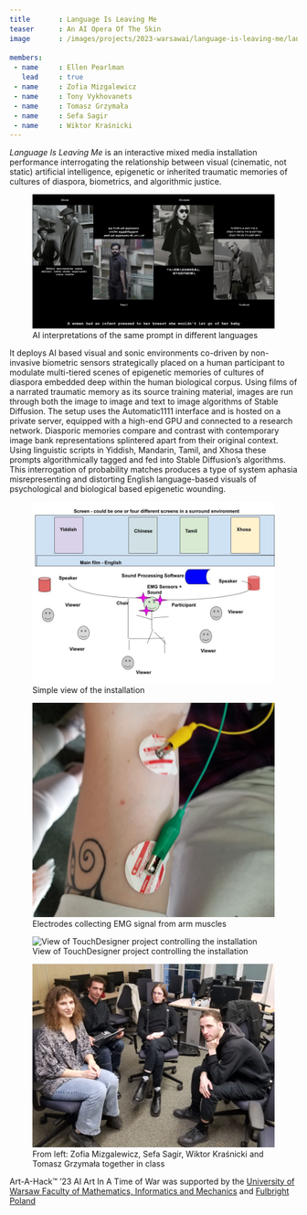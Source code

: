 ```yaml
---
title       : Language Is Leaving Me
teaser      : An AI Opera Of The Skin
image       : /images/projects/2023-warsawai/language-is-leaving-me/language-is-leaving-me.jpg

members:
 - name     : Ellen Pearlman
   lead     : true
 - name     : Zofia Mizgalewicz
 - name     : Tony Vykhovanets
 - name     : Tomasz Grzymała
 - name     : Sefa Sagir
 - name     : Wiktor Kraśnicki
---
```


*Language Is Leaving Me* is an interactive mixed media installation performance interrogating the relationship between visual (cinematic, not static) artificial intelligence, epigenetic or inherited traumatic memories of cultures of diaspora, biometrics, and algorithmic justice.

<figure>
  <img src="/images/projects/2023-warsawai/language-is-leaving-me/movie.jpg" alt="AI generated images from the same prompt in different languages" />
  <figcaption>AI interpretations of the same prompt in different languages</figcaption>
</figure>

It deploys AI based visual and sonic environments co-driven by non-invasive biometric sensors strategically placed on a human participant to modulate multi-tiered scenes of epigenetic memories of cultures of diaspora embedded deep within the human biological corpus. Using films of a narrated traumatic memory as its source training material, images are run through both the image to image and text to image algorithms of Stable Diffusion. The setup uses the Automatic1111 interface and is hosted on a private server, equipped with a high-end GPU and connected to a research network. Diasporic memories compare and contrast with contemporary image bank representations splintered apart from their original context. Using linguistic scripts in Yiddish, Mandarin, Tamil, and Xhosa these prompts algorithmically tagged and fed into Stable Diffusion’s algorithms. This interrogation of probability matches produces a type of system aphasia misrepresenting and distorting English language-based visuals of psychological and biological based epigenetic wounding.

<figure>
  <img src="/images/projects/2023-warsawai/language-is-leaving-me/InstallationView.jpg" alt="Simple view of the installation" />
  <figcaption>Simple view of the installation</figcaption>
</figure>

<figure>
  <img src="/images/projects/2023-warsawai/language-is-leaving-me/EletrodesArm1.jpeg" alt="Electrodes collecting EMG signal from arm muscles" />
  <figcaption>Electrodes collecting EMG signal from arm muscles</figcaption>
</figure>

<figure>
  <img src="/images/projects/2023-warsawai/language-is-leaving-me/G3B.jpeg" alt="View of TouchDesigner project controlling the installation" />
  <figcaption>View of TouchDesigner project controlling the installation</figcaption>
</figure>

<figure>
  <img src="/images/projects/2023-warsawai/language-is-leaving-me/ZofiaSefaWiktorTomacz.jpg" alt="Zofia Mizgalewicz, Sefa Sagir, Wiktor Kraśnicki and Tomasz Grzymała together in class" />
  <figcaption>From left: Zofia Mizgalewicz, Sefa Sagir, Wiktor Kraśnicki and Tomasz Grzymała together in class</figcaption>
</figure>

Art-A-Hack™ ’23 AI Art In A Time of War was supported by the [University of Warsaw Faculty of Mathematics, Informatics and Mechanics](https://www.mimuw.edu.pl/en) and [Fulbright Poland](https://fulbright.edu.pl/home/) 